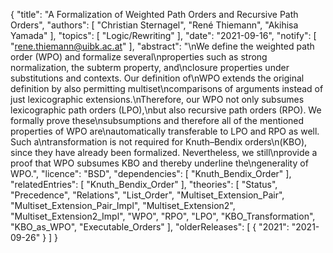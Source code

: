 {
    "title": "A Formalization of Weighted Path Orders and Recursive Path Orders",
    "authors": [
        "Christian Sternagel",
        "René Thiemann",
        "Akihisa Yamada"
    ],
    "topics": [
        "Logic/Rewriting"
    ],
    "date": "2021-09-16",
    "notify": [
        "rene.thiemann@uibk.ac.at"
    ],
    "abstract": "\nWe define the weighted path order (WPO) and formalize several\nproperties such as strong normalization, the subterm property, and\nclosure properties under substitutions and contexts. Our definition of\nWPO extends the original definition by also permitting multiset\ncomparisons of arguments instead of just lexicographic extensions.\nTherefore, our WPO not only subsumes lexicographic path orders (LPO),\nbut also recursive path orders (RPO). We formally prove these\nsubsumptions and therefore all of the mentioned properties of WPO are\nautomatically transferable to LPO and RPO as well. Such a\ntransformation is not required for Knuth&ndash;Bendix orders\n(KBO), since they have already been formalized. Nevertheless, we still\nprovide a proof that WPO subsumes KBO and thereby underline the\ngenerality of WPO.",
    "licence": "BSD",
    "dependencies": [
        "Knuth_Bendix_Order"
    ],
    "relatedEntries": [
        "Knuth_Bendix_Order"
    ],
    "theories": [
        "Status",
        "Precedence",
        "Relations",
        "List_Order",
        "Multiset_Extension_Pair",
        "Multiset_Extension_Pair_Impl",
        "Multiset_Extension2",
        "Multiset_Extension2_Impl",
        "WPO",
        "RPO",
        "LPO",
        "KBO_Transformation",
        "KBO_as_WPO",
        "Executable_Orders"
    ],
    "olderReleases": [
        {
            "2021": "2021-09-26"
        }
    ]
}